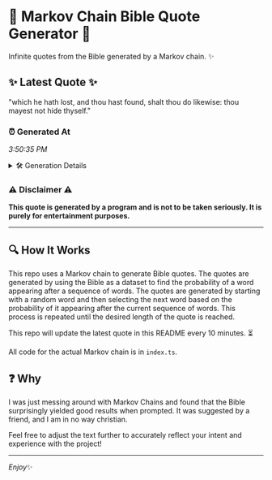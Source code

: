 # 📖 Markov Chain Bible Quote Generator 📖

Infinite quotes from the Bible generated by a Markov chain. ✨

## ✨ Latest Quote ✨
"which he hath lost, and thou hast found, shalt thou do likewise: thou mayest not hide thyself."

### ⏰ Generated At
*3:50:35 PM*

<details>
    <summary>🛠️ Generation Details</summary>
    <p>
        <strong>🌱 Seed:</strong> which<br>
        <strong>🔄 Iterations:</strong> 16<br>
        <strong>📜 Context History:</strong><br>[ which ]: he<br>[ which, he ]: hath<br>[ which, he, hath ]: lost,<br>[ which, he, hath, lost, ]: and<br>[ which, he, hath, lost,, and ]: thou<br>[ which, he, hath, lost,, and, thou ]: hast<br>[ he, hath, lost,, and, thou, hast ]: found,<br>[ hath, lost,, and, thou, hast, found, ]: shalt<br>[ lost,, and, thou, hast, found,, shalt ]: thou<br>[ and, thou, hast, found,, shalt, thou ]: do<br>[ thou, hast, found,, shalt, thou, do ]: likewise:<br>[ hast, found,, shalt, thou, do, likewise: ]: thou<br>[ found,, shalt, thou, do, likewise:, thou ]: mayest<br>[ shalt, thou, do, likewise:, thou, mayest ]: not<br>[ thou, do, likewise:, thou, mayest, not ]: hide<br>[ do, likewise:, thou, mayest, not, hide ]: thyself.<br>
    </p>
</details>

### ⚠️ Disclaimer ⚠️
**This quote is generated by a program and is not to be taken seriously. It is purely for entertainment purposes.**

---

## 🔍 How It Works

This repo uses a Markov chain to generate Bible quotes. The quotes are generated by using the Bible as a dataset to find the probability of a word appearing after a sequence of words. The quotes are generated by starting with a random word and then selecting the next word based on the probability of it appearing after the current sequence of words. This process is repeated until the desired length of the quote is reached.

This repo will update the latest quote in this README every 10 minutes. ⏳

All code for the actual Markov chain is in `index.ts`.

## ❓ Why

I was just messing around with Markov Chains and found that the Bible surprisingly yielded good results when prompted. 
It was suggested by a friend, and I am in no way christian.

Feel free to adjust the text further to accurately reflect your intent and experience with the project!

---

*Enjoy*✨
